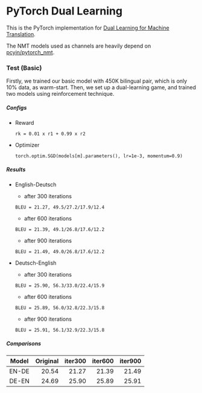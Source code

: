 # PyTorch Dual Learning

This is the PyTorch implementation for [Dual Learning for Machine Translation](https://arxiv.org/abs/1611.00179).

The NMT models used as channels are heavily depend on [pcyin/pytorch\_nmt](https://github.com/pcyin/pytorch_nmt).

### Test (Basic)

Firstly, we trained our basic model with 450K bilingual pair, which is only 10% data, as warm-start. Then, we set up a dual-learning game, and trained two models using reinforcement technique.

##### Configs

- Reward
    ```
    rk = 0.01 x r1 + 0.99 x r2
    ```

- Optimizer
    ```
    torch.optim.SGD(models[m].parameters(), lr=1e-3, momentum=0.9)
    ```

##### Results

- English-Deutsch
    - after 300 iterations
    ```
    BLEU = 21.27, 49.5/27.2/17.9/12.4
    ```
    - after 600 iterations
    ```
    BLEU = 21.39, 49.1/26.8/17.6/12.2
    ```
    - after 900 iterations
    ```
    BLEU = 21.49, 49.0/26.8/17.6/12.2
    ```

- Deutsch-English
    - after 300 iterations
    ```
    BLEU = 25.90, 56.3/33.0/22.4/15.9
    ```
    - after 600 iterations
    ```
    BLEU = 25.89, 56.0/32.8/22.3/15.8
    ```
    - after 900 iterations
    ```
    BLEU = 25.91, 56.1/32.9/22.3/15.8
    ```

##### Comparisons

| Model | Original | iter300 | iter600 | iter900 |
|-------|---------:|--------:|--------:|--------:|
| EN-DE | 20.54    | 21.27   | 21.39   | 21.49   |
| DE-EN | 24.69    | 25.90   | 25.89   | 25.91   |


